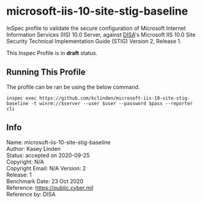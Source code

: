 # microsoft-iis-10-site-stig-baseline  
InSpec profile to validate the secure configuration of Microsoft Internet Information Services (IIS) 10.0 Server, against [DISA](https://public.cyber.mil)'s Microsoft IIS 10.0 Site Security Technical Implementation Guide (STIG) Version 2, Release 1.

This Inspec Profile is in **draft** status.

## Running This Profile
The profile can be ran be using the below command.
```
inspec exec https://github.com/kclinden/microsoft-iis-10-site-stig-baseline -t winrm://$server --user $user --password $pass --reporter cli
```

## Info

Name: microsoft-iis-10-site-stig-baseline  
Author: Kasey Linden  
Status: accepted on 2020-09-25  
Copyright: N/A  
Copyright Email: N/A
Version: 2  
Release: 1  
Benchmark Date: 23 Oct 2020  
Reference: https://public.cyber.mil  
Reference by: DISA  
